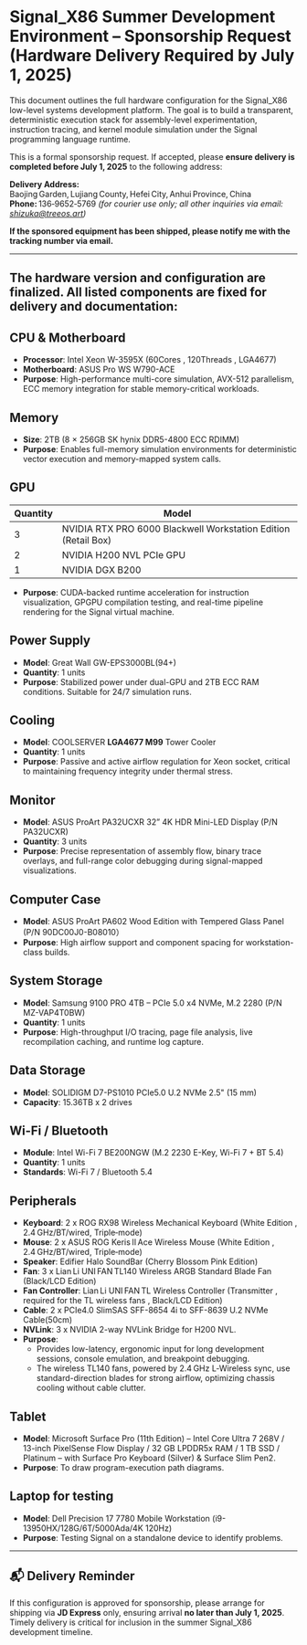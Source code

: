 # Signal_X86 Summer Development Environment – Sponsorship Request **(Hardware Delivery Required by July 1, 2025)**

This document outlines the full hardware configuration for the Signal_X86 low-level systems development platform. The goal is to build a transparent, deterministic execution stack for assembly-level experimentation, instruction tracing, and kernel module simulation under the Signal programming language runtime.

This is a formal sponsorship request. If accepted, please **ensure delivery is completed before July 1, 2025** to the following address:

**Delivery Address:**  
Baojing Garden, Lujiang County, Hefei City, Anhui Province, China  
**Phone:** 136‑9652‑5769 *(for courier use only; all other inquiries via email: shizuka@treeos.art)*  

**If the sponsored equipment has been shipped, please notify me with the tracking number via email.**

---

## The hardware version and configuration are finalized. All listed components are fixed for delivery and documentation:

## CPU & Motherboard

- **Processor**: Intel Xeon W-3595X (60Cores , 120Threads , LGA4677)
- **Motherboard**: ASUS Pro WS W790-ACE
- **Purpose**: High-performance multi-core simulation, AVX-512 parallelism, ECC memory integration for stable memory-critical workloads.

## Memory

- **Size**: 2TB (8 × 256GB SK hynix DDR5-4800 ECC RDIMM)
- **Purpose**: Enables full-memory simulation environments for deterministic vector execution and memory-mapped system calls.

## GPU

| Quantity | Model                                                               |
|----------|----------------------------------------------------------------------|
| 3        | NVIDIA RTX PRO 6000 Blackwell Workstation Edition (Retail Box)      |
| 2        | NVIDIA H200 NVL PCIe GPU                                            |
| 1        | NVIDIA DGX B200                                                     |
- **Purpose**: CUDA-backed runtime acceleration for instruction visualization, GPGPU compilation testing, and real-time pipeline rendering for the Signal virtual machine.

## Power Supply

- **Model**: Great Wall GW-EPS3000BL(94+)
- **Quantity**: 1 units
- **Purpose**: Stabilized power under dual-GPU and 2TB ECC RAM conditions. Suitable for 24/7 simulation runs.

## Cooling

- **Model**: COOLSERVER **LGA4677 M99** Tower Cooler
- **Quantity**: 1 units
- **Purpose**: Passive and active airflow regulation for Xeon socket, critical to maintaining frequency integrity under thermal stress.

## Monitor

- **Model**: ASUS ProArt PA32UCXR 32” 4K HDR Mini-LED Display (P/N PA32UCXR)
- **Quantity**: 3 units
- **Purpose**: Precise representation of assembly flow, binary trace overlays, and full-range color debugging during signal-mapped visualizations.

## Computer Case

- **Model**: ASUS ProArt PA602 Wood Edition with Tempered Glass Panel (P/N 90DC00J0-B08010）
- **Purpose**: High airflow support and component spacing for workstation-class builds.

## System Storage

- **Model**: Samsung 9100 PRO 4TB – PCIe 5.0 x4 NVMe, M.2 2280 (P/N MZ-VAP4T0BW)
- **Quantity**: 1 units
- **Purpose**: High-throughput I/O tracing, page file analysis, live recompilation caching, and runtime log capture.

## Data Storage

- **Model**: SOLIDIGM D7-PS1010 PCIe5.0 U.2 NVMe 2.5" (15 mm)
- **Capacity**: 15.36TB x 2 drives

## Wi-Fi / Bluetooth

- **Module**: Intel Wi-Fi 7 BE200NGW (M.2 2230 E-Key, Wi-Fi 7 + BT 5.4)
- **Quantity**: 1 units
- **Standards**: Wi-Fi 7 / Bluetooth 5.4

## Peripherals

- **Keyboard**: 2 x ROG RX98 Wireless Mechanical Keyboard (White Edition , 2.4 GHz/BT/wired, Triple‑mode)
- **Mouse**: 2 x ASUS ROG Keris II Ace Wireless Mouse (White Edition , 2.4 GHz/BT/wired, Triple‑mode)  
- **Speaker**: Edifier Halo SoundBar (Cherry Blossom Pink Edition)
- **Fan**: 3 x Lian Li UNI FAN TL140 Wireless ARGB Standard Blade Fan (Black/LCD Edition)
- **Fan Controller**: Lian Li UNI FAN TL Wireless Controller (Transmitter , required for the TL wireless fans , Black/LCD Edition)
- **Cable**: 2 x PCIe4.0 SlimSAS SFF-8654 4i to SFF-8639 U.2 NVMe Cable(50cm)
- **NVLink**: 3 x NVIDIA 2-way NVLink Bridge for H200 NVL.
- **Purpose**: 
   - Provides low-latency, ergonomic input for long development sessions, console emulation, and breakpoint debugging.
   - The wireless TL140 fans, powered by 2.4 GHz L‑Wireless sync, use standard-direction blades for strong airflow, optimizing chassis cooling without cable clutter.

## Tablet

- **Model**: Microsoft Surface Pro (11th Edition) – Intel Core Ultra 7 268V / 13-inch PixelSense Flow Display / 32 GB LPDDR5x RAM / 1 TB SSD / Platinum – with Surface Pro Keyboard (Silver) & Surface Slim Pen2.
- **Purpose**: To draw program-execution path diagrams.

## Laptop for testing

- **Model**: Dell Precision 17 7780 Mobile Workstation (i9-13950HX/128G/6T/5000Ada/4K 120Hz)
- **Purpose**: Testing Signal on a standalone device to identify problems.

---

## 📬 Delivery Reminder

If this configuration is approved for sponsorship, please arrange for shipping via **JD Express** only, ensuring arrival **no later than July 1, 2025**. Timely delivery is critical for inclusion in the summer Signal_X86 development timeline.
